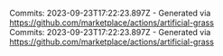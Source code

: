 Commits: 2023-09-23T17:22:23.897Z - Generated via https://github.com/marketplace/actions/artificial-grass
<br>
Commits: 2023-09-23T17:22:23.897Z - Generated via https://github.com/marketplace/actions/artificial-grass
<br>
